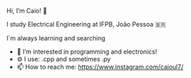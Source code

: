 Hi, I’m Caio! 👋

I study Electrical Engineering at IFPB, João Pessoa 🇧🇷
 
I´m always learning and searching
  
- 👀 I’m interested in programming and electronics!
- ⚙️ I use: .cpp and sometimes .py
- 📫 How to reach me: https://www.instagram.com/caioul7/

<!---
caiosbrl7/caiosbrl7 is a ✨ special ✨ repository because its `README.md` (this file) appears on your GitHub profile.
You can click the Preview link to take a look at your changes.
--->
